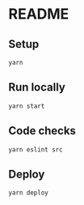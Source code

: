 # README

## Setup

```
yarn
```

## Run locally

```
yarn start
```

## Code checks

```
yarn eslint src
```

## Deploy

```
yarn deploy
```
